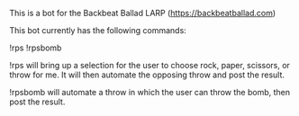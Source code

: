 This is a bot for the Backbeat Ballad LARP (https://backbeatballad.com)

This bot currently has the following commands:

!rps
!rpsbomb

!rps will bring up a selection for the user to choose rock, paper, scissors, or throw for me. It will then automate the opposing throw and post the result.

!rpsbomb will automate a throw in which the user can throw the bomb, then post the result.
